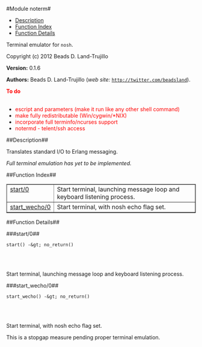 

#Module noterm#
* [Description](#description)
* [Function Index](#index)
* [Function Details](#functions)


Terminal emulator for `nosh`.

Copyright (c) 2012 Beads D. Land-Trujillo

__Version:__ 0.1.6

__Authors:__ Beads D. Land-Trujillo (_web site:_ [`http://twitter.com/beadsland`](http://twitter.com/beadsland)).

__<font color="red">To do</font>__
<br></br>
* <font color="red"> escript and parameters (make it run like any other shell command)</font>
* <font color="red"> make fully redistributable (Win/cygwin/*NIX)</font>
* <font color="red"> incorporate full terminfo/ncurses support</font>
* <font color="red"> notermd - telent/ssh access</font>
<a name="description"></a>

##Description##


 
Translates standard I/O to Erlang messaging.

_Full terminal emulation has yet to be implemented._<a name="index"></a>

##Function Index##


<table width="100%" border="1" cellspacing="0" cellpadding="2" summary="function index"><tr><td valign="top"><a href="#start-0">start/0</a></td><td>Start terminal, launching message loop and keyboard listening
process.</td></tr><tr><td valign="top"><a href="#start_wecho-0">start_wecho/0</a></td><td>Start terminal, with nosh echo flag set.</td></tr></table>


<a name="functions"></a>

##Function Details##

<a name="start-0"></a>

###start/0##


	start() -&gt; no_return()
<br></br>


Start terminal, launching message loop and keyboard listening
process.<a name="start_wecho-0"></a>

###start_wecho/0##


	start_wecho() -&gt; no_return()
<br></br>




Start terminal, with nosh echo flag set.

This is a stopgap measure pending proper terminal emulation.